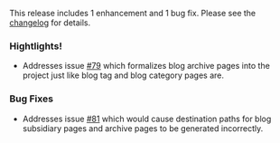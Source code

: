 <!--
template: articlepage.html
title: Trio v1.0.0-rc.6 | Trio Blog
appendToTarget: true
category: releases
tag: v1.0.0-rc.6
articleTitle: Trio v1.0.0-rc.6 (IKIGAI)
-->
This release includes 1 enhancement and 1 bug fix. Please see the <a target="_blank" href="https://github.com/4awpawz/trio/tree/master#v100-rc6-ikigai">changelog</a> for details.
<!-- end -->

### Hightlights!

* Addresses issue <a target="_blank" href="https://github.com/4awpawz/trio/issues/79">#79</a> which formalizes blog archive pages into the project just like blog tag and blog category pages are.

### Bug Fixes

* Addresses issue <a target="_blank" href="https://github.com/4awpawz/trio/issues/81">#81</a> which would cause destination paths for blog subsidiary pages and archive pages to be generated incorrectly.